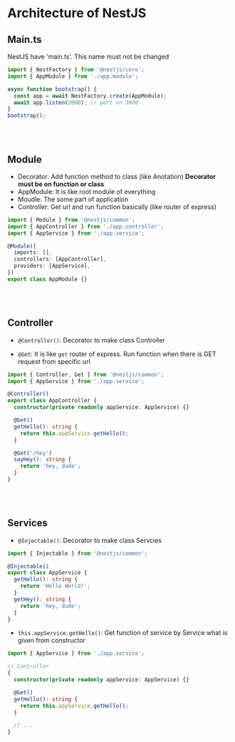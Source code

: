 # Architecture of NestJS

## Main.ts

NestJS have 'main.ts'. This name must not be changed

```ts
import { NestFactory } from '@nestjs/core';
import { AppModule } from './app.module';

async function bootstrap() {
  const app = await NestFactory.create(AppModule);
  await app.listen(3000); // port on 3000
}
bootstrap();
```

<br/>
<br/>

## Module

- Decorator: Add function method to class (like Anotation) **Decorator must be on function or class**
- AppModule: It is like root module of everything
- Moudle: The some part of application
- Controller: Get url and run function basically (like router of express)

```ts
import { Module } from '@nestjs/common';
import { AppController } from './app.controller';
import { AppService } from './app.service';

@Module({
  imports: [],
  controllers: [AppController],
  providers: [AppService],
})
export class AppModule {}
```

<br/>
<br/>

## Controller

- `@Controller()`: Decorator to make class Controller

- `@Get`: It is like `get` router of express. Run function when there is GET request from specific url

```ts
import { Controller, Get } from '@nestjs/common';
import { AppService } from './app.service';

@Controller()
export class AppController {
  constructor(private readonly appService: AppService) {}

  @Get()
  getHello(): string {
    return this.appService.getHello();
  }

  @Get('/hey')
  sayHey(): string {
    return 'hey, dude';
  }
}
```

<br/>
<br/>

## Services

- `@Injectable()`: Decorator to make class Servcies

```ts
import { Injectable } from '@nestjs/common';

@Injectable()
export class AppService {
  getHello(): string {
    return 'Hello World!';
  }
  getHey(): string {
    return 'hey, dude';
  }
}
```

- `this.appService.getHello()`: Get function of service by Service what is given from constructor

```ts
import { AppService } from './app.service';

// Controller
{
  constructor(private readonly appService: AppService) {}

  @Get()
  getHello(): string {
    return this.appService.getHello();
  }

  // ...
}
```
